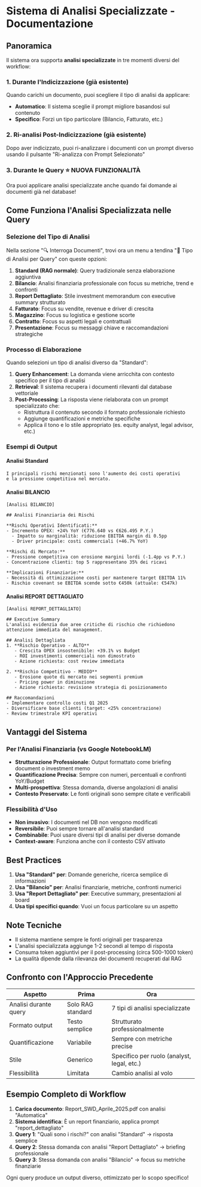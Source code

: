 # Sistema di Analisi Specializzate - Documentazione

## Panoramica
Il sistema ora supporta **analisi specializzate** in tre momenti diversi del workflow:

### 1. **Durante l'Indicizzazione** (già esistente)
Quando carichi un documento, puoi scegliere il tipo di analisi da applicare:
- **Automatico**: Il sistema sceglie il prompt migliore basandosi sul contenuto
- **Specifico**: Forzi un tipo particolare (Bilancio, Fatturato, etc.)

### 2. **Ri-analisi Post-Indicizzazione** (già esistente) 
Dopo aver indicizzato, puoi ri-analizzare i documenti con un prompt diverso usando il pulsante "Ri-analizza con Prompt Selezionato"

### 3. **Durante le Query** ⭐ **NUOVA FUNZIONALITÀ**
Ora puoi applicare analisi specializzate anche quando fai domande ai documenti già nel database!

## Come Funziona l'Analisi Specializzata nelle Query

### Selezione del Tipo di Analisi
Nella sezione "🔍 Interroga Documenti", trovi ora un menu a tendina "🎯 Tipo di Analisi per Query" con queste opzioni:

1. **Standard (RAG normale)**: Query tradizionale senza elaborazione aggiuntiva
2. **Bilancio**: Analisi finanziaria professionale con focus su metriche, trend e confronti
3. **Report Dettagliato**: Stile investment memorandum con executive summary strutturato
4. **Fatturato**: Focus su vendite, revenue e driver di crescita
5. **Magazzino**: Focus su logistica e gestione scorte
6. **Contratto**: Focus su aspetti legali e contrattuali
7. **Presentazione**: Focus su messaggi chiave e raccomandazioni strategiche

### Processo di Elaborazione

Quando selezioni un tipo di analisi diverso da "Standard":

1. **Query Enhancement**: La domanda viene arricchita con contesto specifico per il tipo di analisi
2. **Retrieval**: Il sistema recupera i documenti rilevanti dal database vettoriale
3. **Post-Processing**: La risposta viene rielaborata con un prompt specializzato che:
   - Ristruttura il contenuto secondo il formato professionale richiesto
   - Aggiunge quantificazioni e metriche specifiche
   - Applica il tono e lo stile appropriato (es. equity analyst, legal advisor, etc.)

### Esempi di Output

#### Analisi Standard
```
I principali rischi menzionati sono l'aumento dei costi operativi 
e la pressione competitiva nel mercato.
```

#### Analisi BILANCIO
```
[Analisi BILANCIO]

## Analisi Finanziaria dei Rischi

**Rischi Operativi Identificati:**
- Incremento OPEX: +24% YoY (€776.640 vs €626.495 P.Y.)
  - Impatto su marginalità: riduzione EBITDA margin di 0.5pp
  - Driver principale: costi commerciali (+46.7% YoY)
  
**Rischi di Mercato:**
- Pressione competitiva con erosione margini lordi (-1.4pp vs P.Y.)
- Concentrazione clienti: top 5 rappresentano 35% dei ricavi

**Implicazioni Finanziarie:**
- Necessità di ottimizzazione costi per mantenere target EBITDA 11%
- Rischio covenant se EBITDA scende sotto €450k (attuale: €547k)
```

#### Analisi REPORT DETTAGLIATO
```
[Analisi REPORT_DETTAGLIATO]

## Executive Summary
L'analisi evidenzia due aree critiche di rischio che richiedono 
attenzione immediata del management.

## Analisi Dettagliata
1. **Rischio Operativo - ALTO**
   - Crescita OPEX insostenibile: +39.1% vs Budget
   - ROI investimenti commerciali non dimostrato
   - Azione richiesta: cost review immediata

2. **Rischio Competitivo - MEDIO**
   - Erosione quote di mercato nei segmenti premium
   - Pricing power in diminuzione
   - Azione richiesta: revisione strategia di posizionamento

## Raccomandazioni
- Implementare controllo costi Q1 2025
- Diversificare base clienti (target: <25% concentrazione)
- Review trimestrale KPI operativi
```

## Vantaggi del Sistema

### Per l'Analisi Finanziaria (vs Google NotebookLM)
- **Strutturazione Professionale**: Output formattato come briefing document o investment memo
- **Quantificazione Precisa**: Sempre con numeri, percentuali e confronti YoY/Budget
- **Multi-prospettiva**: Stessa domanda, diverse angolazioni di analisi
- **Contesto Preservato**: Le fonti originali sono sempre citate e verificabili

### Flessibilità d'Uso
- **Non invasivo**: I documenti nel DB non vengono modificati
- **Reversibile**: Puoi sempre tornare all'analisi standard
- **Combinabile**: Puoi usare diversi tipi di analisi per diverse domande
- **Context-aware**: Funziona anche con il contesto CSV attivato

## Best Practices

1. **Usa "Standard" per**: Domande generiche, ricerca semplice di informazioni
2. **Usa "Bilancio" per**: Analisi finanziarie, metriche, confronti numerici
3. **Usa "Report Dettagliato" per**: Executive summary, presentazioni al board
4. **Usa tipi specifici quando**: Vuoi un focus particolare su un aspetto

## Note Tecniche

- Il sistema mantiene sempre le fonti originali per trasparenza
- L'analisi specializzata aggiunge 1-2 secondi al tempo di risposta
- Consuma token aggiuntivi per il post-processing (circa 500-1000 token)
- La qualità dipende dalla rilevanza dei documenti recuperati dal RAG

## Confronto con l'Approccio Precedente

| Aspetto | Prima | Ora |
|---------|-------|-----|
| Analisi durante query | Solo RAG standard | 7 tipi di analisi specializzate |
| Formato output | Testo semplice | Strutturato professionalmente |
| Quantificazione | Variabile | Sempre con metriche precise |
| Stile | Generico | Specifico per ruolo (analyst, legal, etc.) |
| Flessibilità | Limitata | Cambio analisi al volo |

## Esempio Completo di Workflow

1. **Carica documento**: Report_SWD_Aprile_2025.pdf con analisi "Automatica"
2. **Sistema identifica**: È un report finanziario, applica prompt "report_dettagliato"
3. **Query 1**: "Quali sono i rischi?" con analisi "Standard" → risposta semplice
4. **Query 2**: Stessa domanda con analisi "Report Dettagliato" → briefing professionale
5. **Query 3**: Stessa domanda con analisi "Bilancio" → focus su metriche finanziarie

Ogni query produce un output diverso, ottimizzato per lo scopo specifico!
